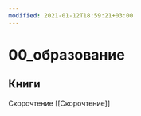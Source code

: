 ```yaml
---
modified: 2021-01-12T18:59:21+03:00
---
```


# 00_образование

## Книги
Скорочтение  [[Скорочтение]]

